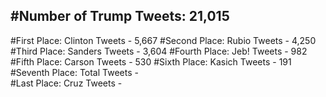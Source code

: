 #Number of Trump Tweets: 21,015
---
#First Place: Clinton Tweets - 5,667
#Second Place: Rubio Tweets - 4,250
#Third Place: Sanders Tweets - 3,604
#Fourth Place: Jeb! Tweets - 982
#Fifth Place: Carson Tweets - 530
#Sixth Place: Kasich Tweets - 191
#Seventh Place: Total Tweets -  
#Last Place: Cruz Tweets - 

